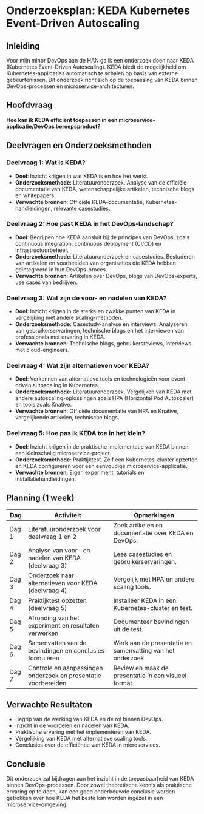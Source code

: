 # Onderzoeksplan: KEDA Kubernetes Event-Driven Autoscaling

## Inleiding

Voor mijn minor DevOps aan de HAN ga ik een onderzoek doen naar KEDA (Kubernetes Event-Driven Autoscaling). KEDA biedt de mogelijkheid om Kubernetes-applicaties automatisch te schalen op basis van externe gebeurtenissen. Dit onderzoek richt zich op de toepassing van KEDA binnen DevOps-processen en microservice-architecturen.

## Hoofdvraag

**Hoe kan ik KEDA efficiënt toepassen in een microservice-applicatie/DevOps beroepsproduct?**

## Deelvragen en Onderzoeksmethoden

### Deelvraag 1: Wat is KEDA?

- **Doel**: Inzicht krijgen in wat KEDA is en hoe het werkt.
- **Onderzoeksmethode**: Literatuuronderzoek. Analyse van de officiële documentatie van KEDA, wetenschappelijke artikelen, technische blogs en whitepapers.
- **Verwachte bronnen**: Officiële KEDA-documentatie, Kubernetes-handleidingen, relevante casestudies.
  
### Deelvraag 2: Hoe past KEDA in het DevOps-landschap?

- **Doel**: Begrijpen hoe KEDA aansluit bij de principes van DevOps, zoals continuous integration, continuous deployment (CI/CD) en infrastructuurbeheer.
- **Onderzoeksmethode**: Literatuuronderzoek en casestudies. Bestuderen van artikelen en voorbeelden van organisaties die KEDA hebben geïntegreerd in hun DevOps-proces.
- **Verwachte bronnen**: Artikelen over DevOps, blogs van DevOps-experts, use cases van bedrijven.

### Deelvraag 3: Wat zijn de voor- en nadelen van KEDA?

- **Doel**: Inzicht krijgen in de sterke en zwakke punten van KEDA in vergelijking met andere scaling-methoden.
- **Onderzoeksmethode**: Casestudy-analyse en interviews. Analyseren van gebruikerservaringen, technische blogs en het interviewen van professionals met ervaring in KEDA.
- **Verwachte bronnen**: Technische blogs, gebruikersreviews, interviews met cloud-engineers.

### Deelvraag 4: Wat zijn alternatieven voor KEDA?

- **Doel**: Verkennen van alternatieve tools en technologieën voor event-driven autoscaling in Kubernetes.
- **Onderzoeksmethode**: Literatuuronderzoek. Vergelijken van KEDA met andere autoscaling-oplossingen zoals HPA (Horizontal Pod Autoscaler) en tools zoals Knative.
- **Verwachte bronnen**: Officiële documentatie van HPA en Knative, vergelijkende artikelen, technische blogs.

### Deelvraag 5: Hoe pas ik KEDA toe in het klein?

- **Doel**: Inzicht krijgen in de praktische implementatie van KEDA binnen een kleinschalig microservice-project.
- **Onderzoeksmethode**: Praktijktest. Zelf een Kubernetes-cluster opzetten en KEDA configureren voor een eenvoudige microservice-applicatie.
- **Verwachte bronnen**: Eigen experiment, tutorials en installatiehandleidingen.

## Planning (1 week)

| Dag          | Activiteit                                                   | Opmerkingen                                             |
|--------------|---------------------------------------------------------------|---------------------------------------------------------|
| Dag 1        | Literatuuronderzoek voor deelvraag 1 en 2                      | Zoek artikelen en documentatie over KEDA en DevOps.     |
| Dag 2        | Analyse van voor- en nadelen van KEDA (deelvraag 3)            | Lees casestudies en gebruikerservaringen.               |
| Dag 3        | Onderzoek naar alternatieven voor KEDA (deelvraag 4)           | Vergelijk met HPA en andere scaling tools.              |
| Dag 4        | Praktijktest opzetten (deelvraag 5)                            | Installeer KEDA in een Kubernetes-cluster en test.      |
| Dag 5        | Afronding van het experiment en resultaten verwerken           | Documenteer bevindingen uit de test.                    |
| Dag 6        | Samenvatten van de bevindingen en conclusies formuleren        | Werk aan de presentatie en samenvatting van het onderzoek. |
| Dag 7        | Controle en aanpassingen onderzoek en presentatie voorbereiden | Review en maak de presentatie in een visueel format.    |

## Verwachte Resultaten

- Begrip van de werking van KEDA en de rol binnen DevOps.
- Inzicht in de voordelen en nadelen van KEDA.
- Praktische ervaring met het implementeren van KEDA.
- Vergelijking van KEDA met alternatieve scaling tools.
- Conclusies over de efficiëntie van KEDA in microservices.

## Conclusie

Dit onderzoek zal bijdragen aan het inzicht in de toepasbaarheid van KEDA binnen DevOps-processen. Door zowel theoretische kennis als praktische ervaring op te doen, kan een goed onderbouwde conclusie worden getrokken over hoe KEDA het beste kan worden ingezet in een microservice-omgeving.
